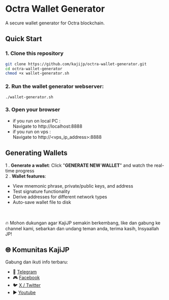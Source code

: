 # Octra Wallet Generator
A secure wallet generator for Octra blockchain.
## Quick Start
### 1. Clone this repository
```bash
git clone https://github.com/kajijp/octra-wallet-generator.git
cd octra-wallet-generator
chmod +x wallet-generator.sh
```
### 2. Run the wallet generator webserver:
```
./wallet-generator.sh
```
### 3. Open your browser
- if you run on local PC :<br>
Navigate to http://localhost:8888 <br>
- if you run on vps :  
Navigate to http://<vps_ip_address>:8888

## Generating Wallets
1 . **Generate a wallet**: Click "**GENERATE NEW WALLET**" and watch the real-time progress  
2 . **Wallet features**:  
- View mnemonic phrase, private/public keys, and address
- Test signature functionality
- Derive addresses for different network types
- Auto-save wallet file to disk

<br><br>
🔥 Mohon dukungan agar KajiJP semakin berkembang, like dan gabung ke channel kami, sebarkan dan undang teman anda, terima kasih, Insyaallah JP!
## 🌐 Komunitas KajiJP
Gabung dan ikuti info terbaru:
- 💬 [Telegram](https://t.me/kajijp)
- 🎮 [Facebook](https://facebook.com/kajijp)
- 🐦 [X / Twitter](https://x.com/wakkajijp)
- ▶️ [Youtube](https://youtu.be/aV0tCg9zqrw)

